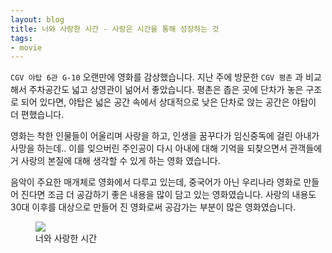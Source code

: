 ```yaml
---
layout: blog
title: 너와 사랑한 시간 - 사랑은 시간을 통해 성장하는 것
tags: 
- movie
---
```


`CGV 야탑 6관 G-10` 오랜만에 영화를 감상했습니다. 지난 주에 방문한 `CGV 평촌` 과 비교해서 주차공간도 넓고 상영관이 넒어서 좋았습니다. 평촌은 좁은 곳에 단차가 놓은 구조로 되어 있다면, 야탑은 넓은 공간 속에서 상대적으로 낮은 단차로 앉는 공간은 야탑이 더 편했습니다.

영화는 착한 인물들이 어울리며 사랑을 하고, 인생을 꿈꾸다가 임신중독에 걸린 아내가 사망을 하는데.. 이를 잊으버린 주인공이 다시 아내에 대해 기억을 되찾으면서 관객들에거 사랑의 본질에 대해 생각할 수 있게 하는 영화 였습니다.

음악이 주요한 매개체로 영화에서 다루고 있는데, 중국어가 아닌 우리나라 영화로 만들어 진다면 조금 더 공감하기 좋은 내용을 많이 담고 있는 영화였습니다. 사랑의 내용도 30대 이후를 대상으로 만들어 진 영화로써 공감가는 부분이 많은 영화였습니다.

<figure class="align-center">
  <img src="{{site.baseurl}}/assets/movie/lovetime.jpg">
  <figcaption>너와 사랑한 시간</figcaption>
</figure>
